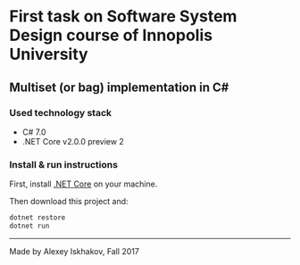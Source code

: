 # First task on Software System Design course of Innopolis University
## Multiset (or bag) implementation in C#

### Used technology stack

- C# 7.0
- .NET Core v2.0.0 preview 2

### Install & run instructions

First, install [.NET Core](https://www.microsoft.com/net/core) on your machine.

Then download this project and:

```bash
dotnet restore
dotnet run
```


---------------------
Made by Alexey Iskhakov, Fall 2017
